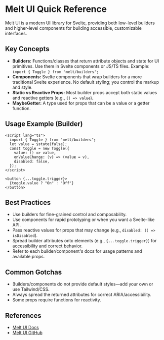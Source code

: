 # Melt UI Quick Reference

Melt UI is a modern UI library for Svelte, providing both low-level builders and higher-level components for building accessible, customizable interfaces.

## Key Concepts

- **Builders:** Functions/classes that return attribute objects and state for UI primitives. Use them in Svelte components or JS/TS files. Example: `import { Toggle } from "melt/builders";`
- **Components:** Svelte components that wrap builders for a more traditional Svelte experience. No default styling; you control the markup and style.
- **Static vs Reactive Props:** Most builder props accept both static values and reactive getters (e.g., `() => value`).
- **MaybeGetter:** A type used for props that can be a value or a getter function.

## Usage Example (Builder)

```svelte
<script lang="ts">
  import { Toggle } from "melt/builders";
  let value = $state(false);
  const toggle = new Toggle({
    value: () => value,
    onValueChange: (v) => (value = v),
    disabled: false,
  });
</script>

<button {...toggle.trigger}>
  {toggle.value ? "On" : "Off"}
</button>
```

## Best Practices

- Use builders for fine-grained control and composability.
- Use components for rapid prototyping or when you want a Svelte-like API.
- Pass reactive values for props that may change (e.g., `disabled: () => isDisabled`).
- Spread builder attributes onto elements (e.g., `{...toggle.trigger}`) for accessibility and correct behavior.
- Refer to each builder/component's docs for usage patterns and available props.

## Common Gotchas

- Builders/components do not provide default styles—add your own or use Tailwind/CSS.
- Always spread the returned attributes for correct ARIA/accessibility.
- Some props require functions for reactivity.

## References

- [Melt UI Docs](https://next.melt-ui.com/guides/how-to-use/)
- [Melt UI GitHub](https://github.com/melt-ui/next-gen)
